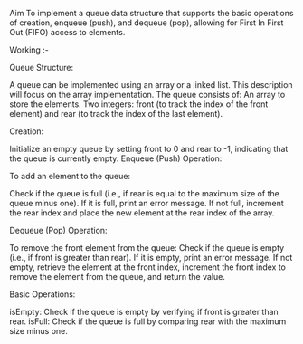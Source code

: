 Aim
To implement a queue data structure that supports the basic operations of creation, enqueue (push), and dequeue (pop), allowing for First In First Out (FIFO) access to elements.


Working :-

Queue Structure:

A queue can be implemented using an array or a linked list. This description will focus on the array implementation.
The queue consists of:
An array to store the elements.
Two integers: front (to track the index of the front element) and rear (to track the index of the last element).

Creation:

Initialize an empty queue by setting front to 0 and rear to -1, indicating that the queue is currently empty.
Enqueue (Push) Operation:


To add an element to the queue:

Check if the queue is full (i.e., if rear is equal to the maximum size of the queue minus one). If it is full, print an error message.
If not full, increment the rear index and place the new element at the rear index of the array.

Dequeue (Pop) Operation:


To remove the front element from the queue:
Check if the queue is empty (i.e., if front is greater than rear). If it is empty, print an error message.
If not empty, retrieve the element at the front index, increment the front index to remove the element from the queue, and return the value.

Basic Operations:

isEmpty: Check if the queue is empty by verifying if front is greater than rear.
isFull: Check if the queue is full by comparing rear with the maximum size minus one.